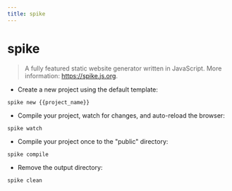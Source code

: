 ```yaml
---
title: spike
---
```

# spike

> A fully featured static website generator written in JavaScript.
> More information: <https://spike.js.org>.

- Create a new project using the default template:

`spike new {{project_name}}`

- Compile your project, watch for changes, and auto-reload the browser:

`spike watch`

- Compile your project once to the "public" directory:

`spike compile`

- Remove the output directory:

`spike clean`
